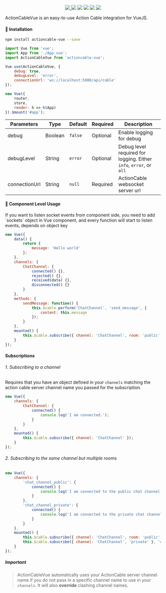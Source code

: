 <p align="center">
  <a href="https://www.npmjs.com/package/actioncable-vue"><img src="https://img.shields.io/npm/v/actioncable-vue.svg"/> <img src="https://img.shields.io/npm/dt/actioncable-vue.svg"/></a>
  <a href="https://github.com/vuejs/awesome-vue"><img src="https://cdn.rawgit.com/sindresorhus/awesome/d7305f38d29fed78fa85652e3a63e154dd8e8829/media/badge.svg"/></a>
  <a href="https://vuejs.org/"><img src="https://img.shields.io/badge/vue-2.x-brightgreen.svg"/></a>
  <a href="https://github.com/MetinSeylan/Vue-Socket.io/"><img src="https://img.shields.io/npm/l/actioncable-vue.svg"/></a>
  <a href="https://github.com/MetinSeylan/Vue-Socket.io/"><img src="https://img.shields.io/github/stars/MetinSeylan/Vue-Socket.io.svg"/></a>
</p>

<p>ActionCableVue is an easy-to-use Action Cable integration for VueJS.<p>

#### 🚀 Installation

```bash
npm install actioncable-vue --save
```

```javascript
import Vue from 'vue';
import App from './App.vue';
import ActionCableVue from 'actioncable-vue';

Vue.use(ActionCableVue, {
	debug: true,
	debugLevel: 'error',
	connectionUrl: 'ws://localhost:5000/api/cable'
});

new Vue({
	router,
	store,
	render: h => h(App)
}).$mount('#app');
```

| **Parameters** | **Type** | **Default** | **Required** | **Description**                                                    |
| -------------- | -------- | ----------- | ------------ | ------------------------------------------------------------------ |
| debug          | Boolean  | `false`     | Optional     | Enable logging for debug                                           |
| debugLevel     | String   | `error`     | Optional     | Debug level required for logging. Either `info`, `error`, or `all` |
| connectionUrl  | String   | `null`      | Required     | ActionCable websocket server url                                   |

#### 🌈 Component Level Usage

<p>If you want to listen socket events from component side, you need to add `sockets` object in Vue component, and every function will start to listen events, depends on object key</p>

```javascript
new Vue({
	data() {
		return {
			message: 'Hello world'
		};
	},
	channels: {
		ChatChannel: {
			connected() {},
			rejected() {},
			received(data) {},
			disconnected() {}
		}
	},
	methods: {
		sendMessage: function() {
			this.$cable.perform('ChatChannel', 'send_message', {
				content: this.message
			});
		}
	},
	mounted() {
		this.$cable.subscribe({ channel: 'ChatChannel', room: 'public' });
	}
});
```

#### Subscriptions

###### 1. Subscribing to a channel

Requires that you have an object defined in your `channels` matching the action cable server channel name you passed for the subscription.

```javascript
new Vue({
	channels: {
		ChatChannel: {
			connected() {
				console.log('I am connected.');
			}
		}
	},
	mounted() {
		this.$cable.subscribe({ channel: 'ChatChannel' });
	}
});
```

###### 2. Subscribing to the same channel but multiple rooms

```javascript
new Vue({
	channels: {
		'chat_channel_public': {
			connected() {
				console.log('I am connected to the public chat channel.');
			}
		},
		'chat_channel_private': {
			connected() {
				console.log('I am connected to the private chat channel.');
			}
		}
	},
	mounted() {
		this.$cable.subscribe({ channel: 'ChatChannel', room: 'public', 'chat_channel_public' });
		this.$cable.subscribe({ channel: 'ChatChannel', 'private' }, 'chat_channel_private');
	}
});
```

##### Important

> ActionCableVue automatically uses your ActionCable server channel name if you do not pass in a specific channel name to use in your `channels`. It will also **override** clashing channel names.
